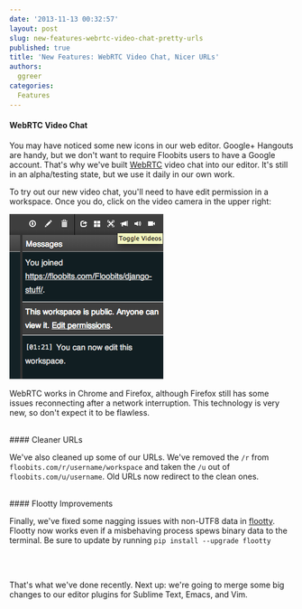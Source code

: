 ```yaml
---
date: '2013-11-13 00:32:57'
layout: post
slug: new-features-webrtc-video-chat-pretty-urls
published: true
title: 'New Features: WebRTC Video Chat, Nicer URLs'
authors:
  ggreer
categories:
  Features
---
```


#### WebRTC Video Chat
You may have noticed some new icons in our web editor. Google+ Hangouts are handy, but we don't want to require Floobits users to have a Google account. That's why we've built [WebRTC](http://en.wikipedia.org/wiki/WebRTC) video chat into our editor. It's still in an alpha/testing state, but we use it daily in our own work.

To try out our new video chat, you'll need to have edit permission in a workspace. Once you do, click on the video camera in the upper right:

![WebRTC Video Toggle](/images/webrtc_video.png)

WebRTC works in Chrome and Firefox, although Firefox still has some issues reconnecting after a network interruption. This technology is very new, so don't expect it to be flawless.

<br />
#### Cleaner URLs

We've also cleaned up some of our URLs. We've removed the `/r` from `floobits.com/r/username/workspace` and taken the `/u` out of `floobits.com/u/username`. Old URLs now redirect to the clean ones.


<br />
#### Flootty Improvements

Finally, we've fixed some nagging issues with non-UTF8 data in [flootty](https://floobits.com/help/flootty). Flootty now works even if a misbehaving process spews binary data to the terminal. Be sure to update by running `pip install --upgrade flootty`


<br />
<br />

That's what we've done recently. Next up: we're going to merge some big changes to our editor plugins for Sublime Text, Emacs, and Vim.
